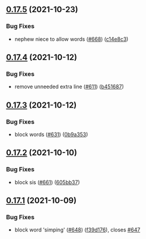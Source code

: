 ## [0.17.5](https://github.com/EddieHubCommunity/EddieBot/compare/v0.17.4...v0.17.5) (2021-10-23)


### Bug Fixes

* nephew niece to allow words ([#668](https://github.com/EddieHubCommunity/EddieBot/issues/668)) ([c14e8c3](https://github.com/EddieHubCommunity/EddieBot/commit/c14e8c3c3d2a0e268c526696ef5b3f28ec4124ac))



## [0.17.4](https://github.com/EddieHubCommunity/EddieBot/compare/v0.17.3...v0.17.4) (2021-10-12)


### Bug Fixes

* remove unneeded extra line ([#611](https://github.com/EddieHubCommunity/EddieBot/issues/611)) ([b451687](https://github.com/EddieHubCommunity/EddieBot/commit/b451687507d89ebb0779f2fa87b1bfc063d605f2))



## [0.17.3](https://github.com/EddieHubCommunity/EddieBot/compare/v0.17.2...v0.17.3) (2021-10-12)


### Bug Fixes

* block words ([#631](https://github.com/EddieHubCommunity/EddieBot/issues/631)) ([0b9a353](https://github.com/EddieHubCommunity/EddieBot/commit/0b9a3534766ccb8e8d3b6273b275527ea1a88b9d))



## [0.17.2](https://github.com/EddieHubCommunity/EddieBot/compare/v0.17.1...v0.17.2) (2021-10-10)


### Bug Fixes

* block sis ([#661](https://github.com/EddieHubCommunity/EddieBot/issues/661)) ([605bb37](https://github.com/EddieHubCommunity/EddieBot/commit/605bb372a015c1784b2c75b9d764385116626a32))



## [0.17.1](https://github.com/EddieHubCommunity/EddieBot/compare/v0.17.0...v0.17.1) (2021-10-09)


### Bug Fixes

* block word 'simping'  ([#648](https://github.com/EddieHubCommunity/EddieBot/issues/648)) ([f39d176](https://github.com/EddieHubCommunity/EddieBot/commit/f39d176de08387ccc7ca58c6997e726fffc60b5f)), closes [#647](https://github.com/EddieHubCommunity/EddieBot/issues/647)



